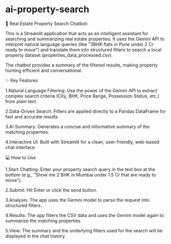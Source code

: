 # ai-property-search

🏡 Real Estate Property Search Chatbot:

This is a Streamlit application that acts as an intelligent assistant for searching and summarizing real estate properties. It uses the Gemini API to interpret natural language queries (like "3BHK flats in Pune under 2 Cr ready to move") and translate them into structured filters to search a local property dataset (properties_data_processed.csv).

The chatbot provides a summary of the filtered results, making property hunting efficient and conversational.

✨ Key Features

1.Natural Language Filtering: Use the power of the Gemini API to extract complex search criteria (City, BHK, Price Range, Possession Status, etc.) from plain text.

2.Data-Driven Search: Filters are applied directly to a Pandas DataFrame for fast and accurate results.

3.AI Summary: Generates a concise and informative summary of the matching properties.

4.Interactive UI: Built with Streamlit for a clean, user-friendly, web-based chat interface.


💻 How to Use

1.Start Chatting: Enter your property search query in the text box at the bottom (e.g., "Show me 2 BHK in Mumbai under 1.5 Cr that are ready to move").

2.Submit: Hit Enter or click the send button.

3.Analysis: The app uses the Gemini model to parse the request into structured filters.

4.Results: The app filters the CSV data and uses the Gemini model again to summarize the matching properties.

5.View: The summary and the underlying filters used for the search will be displayed in the chat history.
